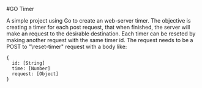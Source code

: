 #GO Timer

A simple project using Go to create an web-server timer. The objective is creating a timer for each post request, that when finished, the server will make an request to the desirable destination.
Each timer can be reseted by making another request with the same timer id.
The request needs to be a POST to "\reset-timer" request with a body like:
```
{
  id: [String]
  time: [Number]
  request: [Object]
}

```
